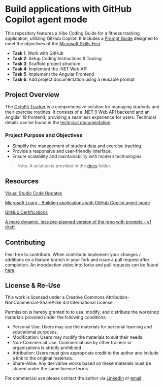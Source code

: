 # Build applications with GitHub Copilot agent mode

This repository features a Vibe Coding Guide for a fitness tracking application, utilizing GitHub Copilot. It includes a [Prompt Guide](docs/readme.md) designed to meet the objectives of the [Microsoft Skills Fest](https://aiskillsfest.event.microsoft.com/).

- **Task 1**: Work with GitHub
- **Task 2**: Setup Coding Instructions & Tooling
- **Task 3**: Scaffold project structure
- **Task 4**: Implement the .NET Web API
- **Task 5**: Implement the Angular Frontend
- **Task 6**: Add project documentation using a reusable prompt

## Project Overview

The [OctoFit Tracker](/docs/octofit_story.md) is a comprehensive solution for managing students and their exercise routines. It consists of a .NET 9 Web API backend and an Angular 19 frontend, providing a seamless experience for users. Technical details can be found in the [technical documentation](docs/mona-high-school-fitness-tracker.md).

### Project Purpose and Objectives

- Simplify the management of student data and exercise tracking.
- Provide a responsive and user-friendly interface.
- Ensure scalability and maintainability with modern technologies.

> Note: A solution is provided in the [docs](/docs/solution/) folder.

## Resources

[Visual Studio Code Updates](https://code.visualstudio.com/updates/)

[Microsoft Learn - Building applications with GitHub Copilot agent mode](https://learn.microsoft.com/en-us/training/modules/github-copilot-agent-mode/)

[GitHub Certifications](https://resources.github.com/learn/certifications/)

[A more dynamic, less pre-planned version of the repo with prompts - v1 draft](https://github.com/alexander-kastil/github-copilot-skills-fest-dynamic)

## Contributing

Feel free to contribute. When contribute implement your changes / additions on a feature branch in your fork and issue a pull request after completion. An introduction video into forks and pull requests can be found [here](https://www.youtube.com/watch?v=nT8KGYVurIU)

## License & Re-Use

This work is licensed under a Creative Commons Attribution-NonCommercial-ShareAlike 4.0 International License

Permission is hereby granted to to use, modify, and distribute the workshop materials provided under the following conditions:

- Personal Use: Users may use the materials for personal learning and educational purposes.
- Modification: Users may modify the materials to suit their needs.
- Non-Commercial Use: Commercial use by other trainers or organizations is strictly prohibited.
- Attribution: Users must give appropriate credit to the author and include a link to the original materials.
- Share-Alike: Any derivative works based on these materials must be shared under the same license terms.

For commercial use please contact the author via [LinkedIn](https://www.linkedin.com/in/alexander-kastil-3bb26511a/) or [email](mailto:alexander.kastil@integrations.at)
